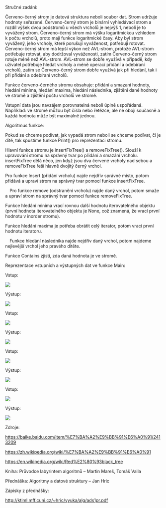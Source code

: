 Stručné zadání:

Červeno-černý strom je datová struktura neboli soubor dat. Strom udržuje hodnoty seřazené. Červeno-černý strom je binární vyhledávací strom a rozdíl výšek dvou podstromů u všech vrcholů je nejvýš 1, neboli je to vyvážený strom. Červeno-černý strom má výšku logaritmickou vzhledem k počtu vrcholů, proto mají funkce logaritmické časy. Aby byl strom vyvážený, jeho vrcholy, které porušují vyváženost, potřebují rotovat. Červeno-černý strom má lepší výkon než AVL-strom, protože AVL-strom potřebuje rotovat, aby dodržoval vyváženosti, zatím Červeno-černý strom rotuje méně než AVL-strom. AVL-strom se dobře využívá v případě, kdy uživatel potřebuje hledat vrcholy a méně operací přidání a odebíraní vrcholů, zatím se Červeno-černý strom dobře využívá jak při hledání, tak i při přidání a odebíraní vrcholů.

Funkce červeno-černého stromu obsahuje: přidání a smazaní hodnoty, hledání minima, hledání maxima, hledání následníka, zjištění dané hodnoty ve stromě a zjištění počtu vrcholů ve stromě. 

Vstupní data jsou navzájem porovnatelná neboli úplně uspořádaná. Například: ve stromě můžou být čísla nebo řetězce, ale ne obojí současně a každá hodnota může být maximálně jednou.

Algoritmus funkce:

Pokud se chceme podívat, jak vypadá strom neboli se chceme podívat, či je dítě, tak spustíme funkce Print() pro reprezentaci stromu. 

Hlavní funkce stromu je insertFixTree() a removeFixTree(). Slouží k upravování stromu na správný tvar po přidání a smazání vrcholu. insertFixTree dělá něco, jen když jsou dva červené vrcholy nad sebou a removeFixTree řeší hlavně dvojitý černý vrchol. 

Pro funkce Insert (přidání vrcholu) najde nejdřív správné místo, potom přidává a upraví strom na správný tvar pomocí funkce insertFixTree. 

`  `Pro funkce remove (odstranění vrcholu) najde daný vrchol, potom smaže a upraví strom na správný tvar pomocí funkce removeFixTree.

Funkce hledání minima vrací rovnou další hodnotu iterovatelného objektu (první hodnota iterovatelného objektu je None, což znamená, že vrací první hodnotu v inorder stromu).

Funkce hledání maxima je potřeba obrátit celý iterator, potom vrací první hodnotu iteratoru.

`  `Funkce hledání následníka najde nejdřív daný vrchol, potom najdeme nejlevější vrchol jeho pravého dítěte.

Funkce Contains zjistí, zda daná hodnota je ve stromě. 








Reprezentace vstupních a výstupných dat ve funkce Main:

Vstup:

![](Aspose.Words.4cb4190d-c794-4b6c-8c4c-690499a32bda.001.png) 

Výstup:

![](Aspose.Words.4cb4190d-c794-4b6c-8c4c-690499a32bda.002.png)

Vstup:

![](Aspose.Words.4cb4190d-c794-4b6c-8c4c-690499a32bda.003.png)

Výstup:

![](Aspose.Words.4cb4190d-c794-4b6c-8c4c-690499a32bda.004.png)

Vstup:

![](Aspose.Words.4cb4190d-c794-4b6c-8c4c-690499a32bda.005.png) 

Výstup:

![](Aspose.Words.4cb4190d-c794-4b6c-8c4c-690499a32bda.006.png)

Vstup:

![](Aspose.Words.4cb4190d-c794-4b6c-8c4c-690499a32bda.007.png)

Výstup:

![](Aspose.Words.4cb4190d-c794-4b6c-8c4c-690499a32bda.008.png)

Zdroje:

<https://baike.baidu.com/item/%E7%BA%A2%E9%BB%91%E6%A0%91/2413209>

<https://zh.wikipedia.org/wiki/%E7%BA%A2%E9%BB%91%E6%A0%91>

<https://en.wikipedia.org/wiki/Red%E2%80%93black_tree>

Kniha: Průvodce labyrintem algoritmů – Martin Mareš, Tomáš Valla

Přednáška: Algoritmy a datové struktury – Jan Hric

Zápisky z přednášky:

<http://ktiml.mff.cuni.cz/~hric/vyuka/alg/ads1pr.pdf> 
